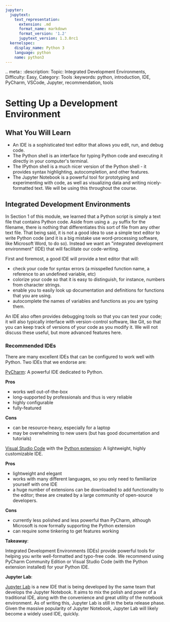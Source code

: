 ```yaml
---
jupyter:
  jupytext:
    text_representation:
      extension: .md
      format_name: markdown
      format_version: '1.2'
      jupytext_version: 1.3.0rc1
  kernelspec:
    display_name: Python 3
    language: python
    name: python3
---
```


<!-- #raw raw_mimetype="text/restructuredtext" -->
.. meta::
   :description: Topic: Integrated Development Environments, Difficulty: Easy, Category: Tools
   :keywords: python, introduction, IDE, PyCharm, VSCode, Jupyter, recommendation, tools
<!-- #endraw -->

# Setting Up a Development Environment
## What You Will Learn

- An IDE is a sophisticated text editor that allows you edit, run, and debug code. 
- The Python shell is an interface for typing Python code and executing it directly in your computer's terminal.
- The IPython shell is a much nicer version of the Python shell - it provides syntax highlighting, autocompletion, and other features.
- The Jupyter Notebook is a powerful tool for prototyping and experimenting with code, as well as visualizing data and writing nicely-formatted text. We will be using this throughout the course.


## Integrated Development Environments
In Section 1 of this module, we learned that a Python script is simply a text file that contains Python code. Aside from using a `.py` suffix for the filename, there is nothing that differentiates this sort of file from any other text file. That being said, it is not a good idea to use a simple text editor to write Python code (and it is a big mistake use word-processing software, like Microsoft Word, to do so). Instead we want an "integrated development environment" (IDE) that will facilitate our code-writing. 

First and foremost, a good IDE will provide a text editor that will:

- check your code for syntax errors (a misspelled function name, a reference to an undefined variable, etc)
- colorize your code so that it is easy to distinguish, for instance, numbers from character strings.
- enable you to easily look up documentation and definitions for functions that you are using.
- autocomplete the names of variables and functions as you are typing them.

An IDE also often provides debugging tools so that you can test your code; it will also typically interface with version-control software, like Git, so that you can keep track of versions of your code as you modify it. We will not discuss these useful, but more advanced features here.

### Recommended IDEs
There are many excellent IDEs that can be configured to work well with Python. Two IDEs that we endorse are:
 
[PyCharm](https://www.jetbrains.com/pycharm/download): A powerful IDE dedicated to Python.

**Pros**

- works well out-of-the-box
- long-supported by professionals and thus is very reliable
- highly configurable
- fully-featured

**Cons**

 - can be resource-heavy, especially for a laptop
 - may be overwhelming to new users (but has good documentation and tutorials)
 
[Visual Studio Code](https://code.visualstudio.com/) with the [Python extension](https://code.visualstudio.com/docs/languages/python): A lightweight, highly customizable IDE.

**Pros**

- lightweight and elegant 
- works with many different languages, so you only need to familiarize yourself with one IDE
- a huge number of extensions can be downloaded to add functionality to the editor; these are created by a large community of open-source developers.

**Cons**

- currently less polished and less powerful than PyCharm, although Microsoft is now formally supporting the Python extension
- can require some tinkering to get features working


<div class="alert alert-info">

**Takeaway**:

Integrated Development Environments (IDEs) provide powerful tools for helping you write well-formatted and typo-free code. We recommend using PyCharm Community Edition or Visual Studio Code (with the Python extension installed) for your Python IDE. 
</div>


<div class="alert alert-warning">

**Jupyter Lab**:

[Jupyter Lab](https://jupyterlab.readthedocs.io/en/stable/getting_started/overview.html) is a new IDE that is being developed by the same team that develops the Jupyter Notebook. It aims to mix the polish and power of a traditional IDE, along with the convenience and great utility of the notebook environment. As of writing this, Jupyter Lab is still in the beta release phase. Given the massive popularity of Jupyter Notebook, Jupyter Lab will likely become a widely used IDE, quickly. 

</div>
